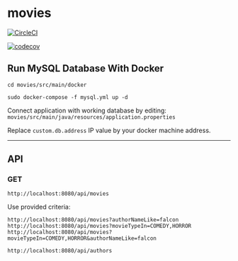 # movies
[![CircleCI](https://dl.circleci.com/status-badge/img/gh/MMrFalcon/movies/tree/master.svg?style=svg)](https://dl.circleci.com/status-badge/redirect/gh/MMrFalcon/movies/tree/master)

[![codecov](https://codecov.io/gh/MMrFalcon/movies/branch/master/graph/badge.svg?token=0UR5RDYHH9)](https://codecov.io/gh/MMrFalcon/movies)

## Run MySQL Database With Docker

```
cd movies/src/main/docker

sudo docker-compose -f mysql.yml up -d
```

Connect application with working database by editing:
`movies/src/main/java/resources/application.properties`

Replace `custom.db.address` IP value by your docker machine address.

********
## API

### GET

```
http://localhost:8080/api/movies
```
Use provided criteria:
```
http://localhost:8080/api/movies?authorNameLike=falcon
http://localhost:8080/api/movies?movieTypeIn=COMEDY,HORROR
http://localhost:8080/api/movies?movieTypeIn=COMEDY,HORROR&authorNameLike=falcon
```

```
http://localhost:8080/api/authors
```

